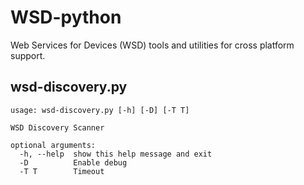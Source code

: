# WSD-python
Web Services for Devices (WSD) tools and utilities for cross platform support.


## wsd-discovery.py
```
usage: wsd-discovery.py [-h] [-D] [-T T]

WSD Discovery Scanner

optional arguments:
  -h, --help  show this help message and exit
  -D          Enable debug
  -T T        Timeout
```


